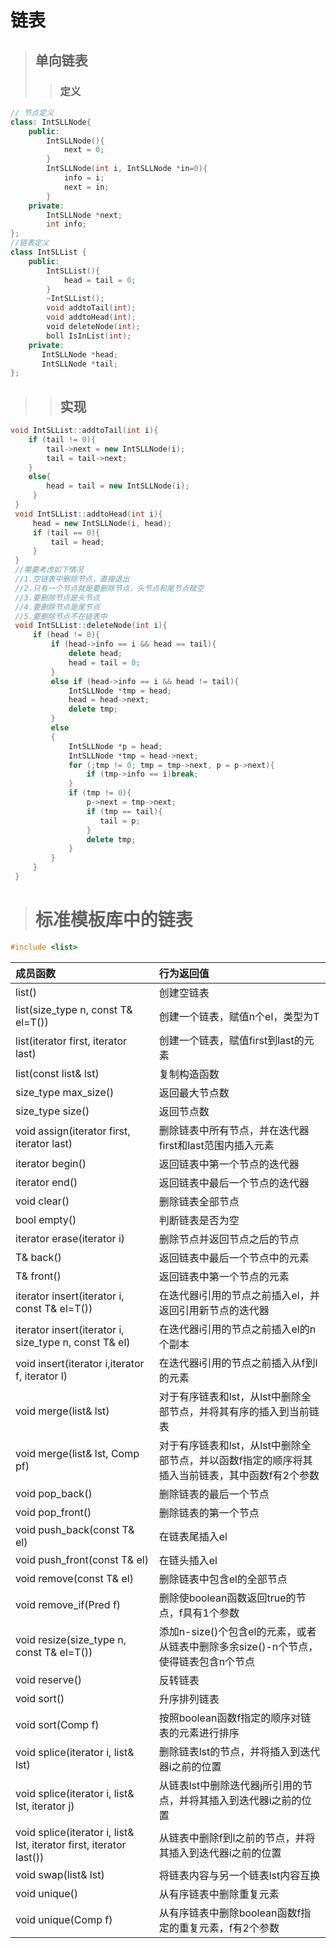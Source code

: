 # 链表
> ## 单向链表
>> ### 定义
```c++
// 节点定义
class: IntSLLNode{
    public:
        IntSLLNode(){
            next = 0;
        }
        IntSLLNode(int i, IntSLLNode *in=0){
            info = i;
            next = in;
        }
    private:
        IntSLLNode *next;
        int info;
};
//链表定义
class IntSLList {
    public:
        IntSLList(){
            head = tail = 0;
        }
        ~IntSLList();
        void addtoTail(int);
        void addtoHead(int);
        void deleteNode(int);
        boll IsInList(int);
    private:
       IntSLLNode *head;
       IntSLLNode *tail;
};
```
>> ## 实现
```c++
void IntSLList::addtoTail(int i){
    if (tail != 0){
        tail->next = new IntSLLNode(i);
        tail = tail->next;
    }
    else{
        head = tail = new IntSLLNode(i);
     }
 }
 void IntSLList::addtoHead(int i){
     head = new IntSLLNode(i, head);
     if (tail == 0){
         tail = head;
     }
 }
 //需要考虑如下情况
 //1.空链表中删除节点，直接退出
 //2.只有一个节点就是要删除节点，头节点和尾节点赋空
 //3.要删除节点是头节点
 //4.要删除节点是尾节点
 //5.要删除节点不在链表中
 void IntSLList::deleteNode(int i){
     if (head != 0){
         if (head->info == i && head == tail){
             delete head;
             head = tail = 0;
         }
         else if (head->info == i && head != tail){
             IntSLLNode *tmp = head;
             head = head->next;
             delete tmp;
         }
         else
         {
             IntSLLNode *p = head;
             IntSLLNode *tmp = head->next;
             for (;tmp != 0; tmp = tmp->next, p = p->next){
                 if (tmp->info == i)break;
             }
             if (tmp != 0){
                 p->next = tmp->next;
                 if (tmp == tail){
                    tail = p;
                 }
                 delete tmp;
             }
         }  
     }
 }
```
> # 标准模板库中的链表
```c++
#include <list>
```

|成员函数| 行为返回值|
|  :------ |  :-------    | 
| list()|创建空链表|
| list(size_type n, const T& el=T())|创建一个链表，赋值n个el，类型为T|
| list(iterator first, iterator last)|创建一个链表，赋值first到last的元素|
| list(const list<T>& lst)|复制构造函数|
| size_type max_size()|返回最大节点数|
| size_type size()|返回节点数|
|void assign(iterator first, iterator last)|删除链表中所有节点，并在迭代器first和last范围内插入元素|
|iterator begin()|返回链表中第一个节点的迭代器|
|iterator end()|返回链表中最后一个节点的迭代器|
|void clear()|删除链表全部节点|
|bool empty()|判断链表是否为空|
|iterator erase(iterator i)|删除节点并返回节点之后的节点|
|T& back()|返回链表中最后一个节点中的元素|
|T& front()|返回链表中第一个节点的元素|
|iterator insert(iterator i, const T& el=T())|在迭代器i引用的节点之前插入el，并返回引用新节点的迭代器|
|iterator insert(iterator i, size_type n, const T& el)|在迭代器i引用的节点之前插入el的n个副本|
|void insert(iterator i,iterator f, iterator l)|在迭代器i引用的节点之前插入从f到l的元素|
|void merge(list<T>& lst)|对于有序链表和lst，从lst中删除全部节点，并将其有序的插入到当前链表|
|void merge(list<T>& lst, Comp pf)|对于有序链表和lst，从lst中删除全部节点，并以函数f指定的顺序将其插入当前链表，其中函数f有2个参数|
|void pop_back()|删除链表的最后一个节点|
|void pop_front()|删除链表的第一个节点|
|void push_back(const T& el)|在链表尾插入el|
|void push_front(const T& el)|在链头插入el|
|void remove(const T& el)|删除链表中包含el的全部节点|
|void remove_if(Pred f)|删除使boolean函数返回true的节点，f具有1个参数|
|void resize(size_type n, const T& el=T())|添加n-size()个包含el的元素，或者从链表中删除多余size()-n个节点，使得链表包含n个节点|
|void reserve()|反转链表|
|void sort()|升序排列链表|
|void sort(Comp f)|按照boolean函数f指定的顺序对链表的元素进行排序|
|void splice(iterator i, list<T>& lst)|删除链表lst的节点，并将插入到迭代器i之前的位置|
|void splice(iterator i, list<T>& lst, iterator j)|从链表lst中删除迭代器j所引用的节点，并将其插入到迭代器i之前的位置|
|void splice(iterator i, list<T>& lst, iterator first, iterator last())|从链表中删除f到l之前的节点，并将其插入到迭代器i之前的位置|
|void swap(list<T>& lst)|将链表内容与另一个链表lst内容互换|
|void unique()|从有序链表中删除重复元素|
|void unique(Comp f)|从有序链表中删除boolean函数f指定的重复元素，f有2个参数|
